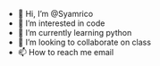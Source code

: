 - 👋 Hi, I’m @Syamrico
- 👀 I’m interested in code
- 🌱 I’m currently learning python
- 💞️ I’m looking to collaborate on class
- 📫 How to reach me email

<!---
Syamrico/Syamrico is a ✨ special ✨ repository because its `README.md` (this file) appears on your GitHub profile.
You can click the Preview link to take a look at your changes.
--->
